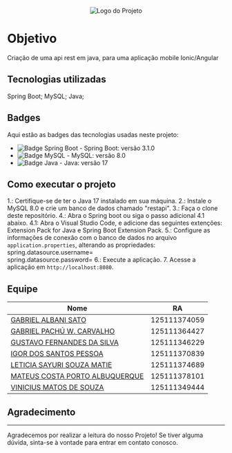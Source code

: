 <p align="center">
  <img src="https://github.com/IgorSPessoa/ApiRestJava/assets/57952324/90fe5bb0-26f5-40a7-8a09-eaf5180e0961" alt="Logo do Projeto" >
</p>

# Objetivo
Criação de uma api rest em java, para uma aplicação mobile Ionic/Angular

## Tecnologias utilizadas

Spring Boot;
MySQL;
Java;

## Badges

Aqui estão as badges das tecnologias usadas neste projeto:

- ![Badge Spring Boot](https://img.shields.io/badge/Spring_Boot-3.1.0-green.svg) - Spring Boot: versão 3.1.0
- ![Badge MySQL](https://img.shields.io/badge/MySQL-8.0-blue.svg) - MySQL: versão 8.0
- ![Badge Java](https://img.shields.io/badge/Java-17-orange.svg) - Java: versão 17

## Como executar o projeto

1.: Certifique-se de ter o Java 17 instalado em sua máquina.
2.: Instale o MySQL 8.0 e crie um banco de dados chamado "restapi".
3.: Faça o clone deste repositório.
4.: Abra o Spring boot ou siga o passo adicional 4.1 abaixo.
4.1: Abra o Visual Studio Code, e adicione das seguintes extenções: Extension Pack for Java e Spring Boot Extension Pack.
5.: Configure as informações de conexão com o banco de dados no arquivo `application.properties`, 
    alterando as propriedades:
    spring.datasource.username=  
    spring.datasource.password=
6.: Execute a aplicação.
7. Acesse a aplicação em `http://localhost:8080`.

## Equipe

|Nome|RA|
|----|--|
|[GABRIEL ALBANI SATO](https://github.com/Kizyuu)|125111374059|
|[GABRIEL PACHÚ W. CARVALHO](https://github.com/Gabrielpwc)|125111364427|
|[GUSTAVO FERNANDES DA SILVA](https://github.com/GuhzFernandes)|125111346229|
|[IGOR DOS SANTOS PESSOA](https://github.com/IgorSPessoa)|125111370839|
|[LETICIA SAYURI SOUZA MATIE](https://github.com/leticiamatie)|125111374689|
|[MATEUS COSTA PORTO ALBUQUERQUE](https://github.com/MateusCPA)|125111378101|
|[VINICIUS MATOS DE SOUZA](https://github.com/vinixmatos)|125111349444|


## Agradecimento
---

Agradecemos por realizar a leitura do nosso Projeto! Se tiver alguma dúvida, sinta-se à vontade para entrar em contato conosco.